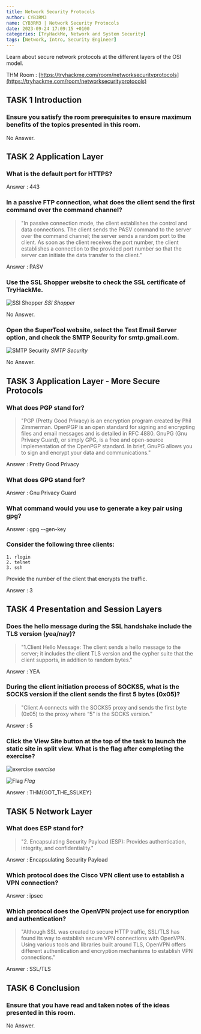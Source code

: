 ```yaml
---
title: Network Security Protocols
author: CYB3RM3
name: CYB3RM3 | Network Security Protocols
date: 2023-09-24 17:09:15 +0100
categories: [TryHackMe, Network and System Security]
tags: [Network, Intro, Security Engineer]
---
```


Learn about secure network protocols at the different layers of the OSI model.

THM Room : [https://tryhackme.com/room/networksecurityprotocols](https://tryhackme.com/room/networksecurityprotocols)


## TASK 1 Introduction
###  Ensure you satisfy the room prerequisites to ensure maximum benefits of the topics presented in this room. 
No Answer.

## TASK 2 Application Layer
### What is the default port for HTTPS?
Answer : 443

### In a passive FTP connection, what does the client send the first command over the command channel?

>"In passive connection mode, the client establishes the control and data connections. The client sends the PASV command to the server over the command channel; the server sends a random port to the client. As soon as the client receives the port number, the client establishes a connection to the provided port number so that the server can initiate the data transfer to the client."

Answer : PASV

### Use the SSL Shopper website to check the SSL certificate of TryHackMe.

![SSl Shopper](/images/thm/networksecurityprotocols/networksecurity_2.png)
_SSl Shopper_

No Answer.

### Open the SuperTool website, select the Test Email Server option, and check the SMTP Security for smtp.gmail.com.

![SMTP Security](/images/thm/networksecurityprotocols/networksecurity_1.png)
_SMTP Security_

No Answer.

## TASK 3 Application Layer - More Secure Protocols
### What does PGP stand for?

>"PGP (Pretty Good Privacy) is an encryption program created by Phil Zimmerman. OpenPGP is an open standard for signing and encrypting files and email messages and is detailed in RFC 4880. GnuPG (Gnu Privacy Guard), or simply GPG, is a free and open-source implementation of the OpenPGP standard. In brief, GnuPG allows you to sign and encrypt your data and communications."

Answer : Pretty Good Privacy

### What does GPG stand for?
Answer : Gnu Privacy Guard

### What command would you use to generate a key pair using gpg?
Answer : gpg --gen-key

### Consider the following three clients:

    1. rlogin
    2. telnet
    3. ssh

Provide the number of the client that encrypts the traffic.

Answer : 3

## TASK 4 Presentation and Session Layers
### Does the hello message during the SSL handshake include the TLS version (yea/nay)?

>"1.Client Hello Message: The client sends a hello message to the server; it includes the client TLS version and the cypher suite that the client supports, in addition to random bytes."

Answer : YEA

### During the client initiation process of SOCKS5, what is the SOCKS version if the client sends the first 5 bytes (0x05)?

>"Client A connects with the SOCKS5 proxy and sends the first byte (0x05) to the proxy where “5” is the SOCKS version."

Answer : 5

### Click the View Site button at the top of the task to launch the static site in split view. What is the flag after completing the exercise?

![exercise](/images/thm/networksecurityprotocols/networksecurity_3.png)
_exercise_

![Flag](/images/thm/networksecurityprotocols/networksecurity_4.png)
_Flag_

Answer : THM{GOT_THE_SSLKEY}

## TASK 5 Network Layer
### What does ESP stand for?

>"2. Encapsulating Security Payload (ESP): Provides authentication, integrity, and confidentiality."

Answer : Encapsulating Security Payload

### Which protocol does the Cisco VPN client use to establish a VPN connection?
Answer : ipsec

### Which protocol does the OpenVPN project use for encryption and authentication?

>"Although SSL was created to secure HTTP traffic, SSL/TLS has found its way to establish secure VPN connections with OpenVPN. Using various tools and libraries built around TLS, OpenVPN offers different authentication and encryption mechanisms to establish VPN connections."

Answer : SSL/TLS

## TASK 6 Conclusion
### Ensure that you have read and taken notes of the ideas presented in this room. 
No Answer.
